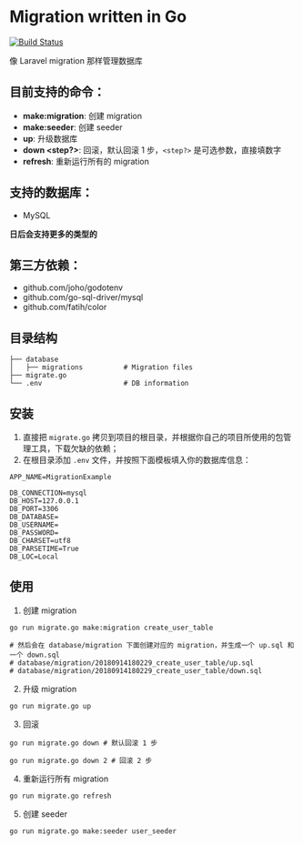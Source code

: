 # Migration written in Go

[![Build Status](https://travis-ci.org/fengzifz/migration-go.svg?branch=master)](https://travis-ci.org/fengzifz/migration-go)

像 Laravel migration 那样管理数据库

## 目前支持的命令：
- **make:migration**: 创建 migration
- **make:seeder**: 创建 seeder
- **up**: 升级数据库
- **down <step?>**: 回滚，默认回滚 1 步，`<step?>` 是可选参数，直接填数字
- **refresh**: 重新运行所有的 migration

## 支持的数据库：
- MySQL

**日后会支持更多的类型的**

## 第三方依赖：
- github.com/joho/godotenv
- github.com/go-sql-driver/mysql
- github.com/fatih/color

## 目录结构
```
├── database
│   ├── migrations          # Migration files
├── migrate.go
└── .env                    # DB information
```

## 安装
1. 直接把 `migrate.go` 拷贝到项目的根目录，并根据你自己的项目所使用的包管理工具，下载欠缺的依赖；
2. 在根目录添加 `.env` 文件，并按照下面模板填入你的数据库信息：
```
APP_NAME=MigrationExample

DB_CONNECTION=mysql
DB_HOST=127.0.0.1
DB_PORT=3306
DB_DATABASE=
DB_USERNAME=
DB_PASSWORD=
DB_CHARSET=utf8
DB_PARSETIME=True
DB_LOC=Local
```

## 使用
1. 创建 migration
```
go run migrate.go make:migration create_user_table

# 然后会在 database/migration 下面创建对应的 migration，并生成一个 up.sql 和 一个 down.sql
# database/migration/20180914180229_create_user_table/up.sql
# database/migration/20180914180229_create_user_table/down.sql
```

2. 升级 migration
```
go run migrate.go up
```

3. 回滚
```
go run migrate.go down # 默认回滚 1 步

go run migrate.go down 2 # 回滚 2 步

```

4. 重新运行所有 migration
```
go run migrate.go refresh
```

5. 创建 seeder
```
go run migrate.go make:seeder user_seeder
```
